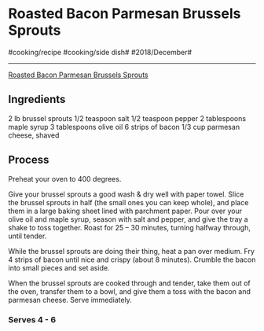 # Roasted Bacon Parmesan Brussels Sprouts
#cooking/recipe #cooking/side dish# #2018/December#
- - - -
[Roasted Bacon Parmesan Brussels Sprouts](https://dennistheprescott.com/2015/11/17/roasted-bacon-parmesan-brussels-sprouts/)

## Ingredients
2 lb brussel sprouts
1/2 teaspoon salt
1/2 teaspoon pepper
2 tablespoons maple syrup
3 tablespoons olive oil
6 strips of bacon
1/3 cup parmesan cheese, shaved

## Process
Preheat your oven to 400 degrees.

Give your brussel sprouts a good wash & dry well with paper towel. Slice the brussel sprouts in half (the small ones you can keep whole), and place them in a large baking sheet lined with parchment paper. Pour over your olive oil and maple syrup, season with salt and pepper, and give the tray a shake to toss together. Roast for 25 – 30 minutes, turning halfway through, until tender.

While the brussel sprouts are doing their thing, heat a pan over medium. Fry 4 strips of bacon until nice and crispy (about 8 minutes). Crumble the bacon into small pieces and set aside.

When the brussel sprouts are cooked through and tender, take them out of the oven, transfer them to a bowl, and give them a toss with the bacon and parmesan cheese. Serve immediately.

### Serves 4 - 6